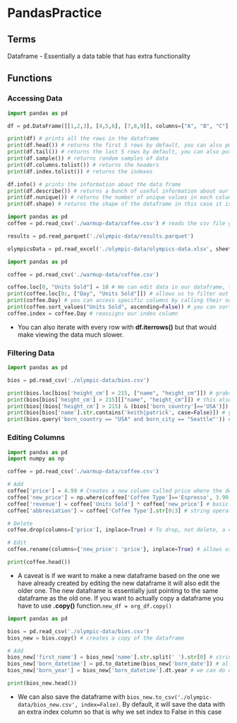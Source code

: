# PandasPractice

## Terms
 Dataframe - Essentially a data table that has extra functionality
 
## Functions

### Accessing Data
```python
import pandas as pd

df = pd.DataFrame([[1,2,3], [4,5,6], [7,8,9]], columns=["A", "B", "C"], index=["X", "Y", "Z"]) # Creates a data frame

print(df) # prints all the rows in the dataframe
print(df.head()) # returns the first 5 rows by default, you can also put a number in the () for a specific number of rows
print(df.tail()) # returns the last 5 rows by default, you can also put a number in the () for a specific number of rows
print(df.sample()) # returns random samples of data
print(df.columns.tolist()) # returns the headers
print(df.index.tolist()) # returns the indexes

df.info() # prints the information about the data frame
print(df.describe()) # returns a bunch of useful information about our table like number of items in each column, min of each column, etc...
print(df.nunique()) # returns the number of unique values in each column
print(df.shape) # returns the shape of the dataframe in this case it is a 3 by 3 table
```
```python
import pandas as pd
coffee = pd.read_csv('./warmup-data/coffee.csv') # reads the csv file given, you can also replace it with a url of the data.

results = pd.read_parquet('./olympic-data/results.parquet')

olympicsData = pd.read_excel('./olympic-data/olympics-data.xlsx', sheet_name="results") # if the xlsx file has multiple sheets you can pick one to get data from
```
```python
import pandas as pd

coffee = pd.read_csv('./warmup-data/coffee.csv')

coffee.loc[0, "Units Sold"] = 10 # We can edit data in our dataframe, this includes a whole row, a whole column, a specific cell, etc.... You can use .at[] or .iat[] for more specific results
print(coffee.loc[0:, ["Day", "Units Sold"]]) # allows us to filter out by rows and columns [Rows, Columns]. Rows and columns can be a single value, list of values, slice syntax
print(coffee.Day) # you can access specific columns by calling their name or putting it in square brackets
print(coffee.sort_values("Units Sold", ascending=False)) # you can sort by one or more columns (["Units Sold", "Coffee Type"]) and with ascending you can determine what direction each specific column is sorted [0, 1] (0 is for descending)
coffee.index = coffee.Day # reassigns our index column
```
- You can also iterate with every row with **df.iterrows()** but that would make viewing the data much slower.

### Filtering Data
```python
import pandas as pd

bios = pd.read_csv('./olympic-data/bios.csv')

print(bios.loc[bios['height_cm'] > 215, ["name", "height_cm"]]) # grabs all athletes taller than 215cm
print(bios[bios['height_cm'] > 215][["name", "height_cm"]]) # this also works
print(bios[(bios['height_cm'] > 215) & (bios['born_country']=='USA')]) # You can also do multiple filters
print(bios[bios['name'].str.contains('keith|patrick', case=False)]) # you can filter by data type value, in this case we only want the values that have either keith or patrick as the name (works with regex as by default the regex argument is True)
print(bios.query('born_country == "USA" and born_city == "Seattle"')) # we can query our data, but it has to be in single quotes
```

### Editing Columns
```python
import pandas as pd
import numpy as np

coffee = pd.read_csv('./warmup-data/coffee.csv')

# Add
coffee['price'] = 4.99 # Creates a new column called price where the default value is 4.99
coffee['new_price'] = np.where(coffee['Coffee Type']=='Espresso', 3.99, 5.99) # we use a numpy where function to add in our new column. The 1st arg is the condition, the 2nd is if the condition is true and the 3rd is if it is false
coffee['revenue'] = coffee['Units Sold'] * coffee['new_price'] # basic math operations
coffee['abbreviation'] = coffee['Coffee Type'].str[0:3] # string operations

# Delete
coffee.drop(columns=['price'], inplace=True) # To drop, not delete, a column you have to specify the columns param. If you only pass in a number it will drop, not delete, the index (row). Setting inplace=True will actually delete the column (or row depending on the param)

# Edit
coffee.rename(columns={'new_price': 'price'}, inplace=True) # allows us to rename the columns

print(coffee.head())
```
- A caveat is if we want to make a new dataframe based on the one we have already created by editing the new dataframe it will also edit the older one. The new dataframe is essentially just pointing to the same dataframe as the old one. If you want to actually copy a dataframe you have to use **.copy()** function.`new_df = org_df.copy()`
```python
import pandas as pd

bios = pd.read_csv('./olympic-data/bios.csv')
bios_new = bios.copy() # creates a copy of the dataframe

# Add
bios_new['first_name'] = bios_new['name'].str.split(' ').str[0] # string operations
bios_new['born_datetime'] = pd.to_datetime(bios_new['born_date']) # allows us to set the column to a date object column
bios_new['born_year'] = bios_new['born_datetime'].dt.year # we can do date operations based now that the 'born_datetime' column is a date object column

print(bios_new.head())
```
- We can also save the dataframe with `bios_new.to_csv('./olympic-data/bios_new.csv', index=False)`. By default, it will save the data with an extra index column so that is why we set index to False in this case